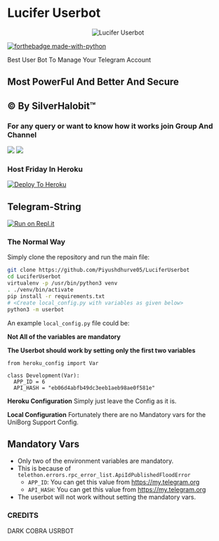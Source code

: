 # Lucifer Userbot

<p align="center">
<img src="https://telegra.ph/file/d7cbffcb6bae55874b1c2.jpg" alt="Lucifer Userbot">


[![forthebadge made-with-python](http://ForTheBadge.com/images/badges/made-with-python.svg)](https://www.python.org/)



Best User Bot To Manage Your Telegram Account 
## Most PowerFul And Better And Secure

## © By SilverHalobit™

### For any query or want to know how it works join Group And Channel 

<a href="https://t.me/LUCIFER_USERBOT"><img src="https://img.shields.io/badge/Join-Telegram%20Channel-red.svg?logo=Telegram"></a>
<a href="https://t.me/LUCIFER_SUPPORT"><img src="https://img.shields.io/badge/Join-Telegram%20Group-blue.svg?logo=telegram"></a>


### Host Friday In Heroku

[![Deploy To Heroku](https://www.herokucdn.com/deploy/button.svg)](https://heroku.com/deploy?template=https://github.com/Piyushdhurve05/LuciferUserbot)

## Telegram-String

[![Run on Repl.it](https://repl.it/badge/github/STARKGANG/friday)](https://luciferbadbot.silverhalo11.repl.run)


### The Normal Way

Simply clone the repository and run the main file:
```sh
git clone https://github.com/Piyushdhurve05/LuciferUserbot
cd LuciferUserbot
virtualenv -p /usr/bin/python3 venv
. ./venv/bin/activate
pip install -r requirements.txt
# <Create local_config.py with variables as given below>
python3 -m userbot
```

An example `local_config.py` file could be:

**Not All of the variables are mandatory**

__The Userbot should work by setting only the first two variables__

```python3
from heroku_config import Var

class Development(Var):
  APP_ID = 6
  API_HASH = "eb06d4abfb49dc3eeb1aeb98ae0f581e"
```

**Heroku Configuration**
Simply just leave the Config as it is.

**Local Configuration**
Fortunately there are no Mandatory vars for the UniBorg Support Config.

## Mandatory Vars

- Only two of the environment variables are mandatory.
- This is because of `telethon.errors.rpc_error_list.ApiIdPublishedFloodError`
    - `APP_ID`:   You can get this value from https://my.telegram.org
    - `API_HASH`:   You can get this value from https://my.telegram.org
- The userbot will not work without setting the mandatory vars.

### CREDITS
DARK COBRA USRBOT
